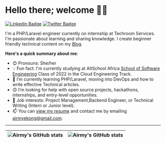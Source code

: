 # Hello there; welcome 👋🏾

  [![Linkedin Badge](https://img.shields.io/badge/-iamememekong-green?style=for-the-badge&logo=Linkedin&logoColor=white&link=https://www.linkedin.com/in/iamememelong)](https://www.linkedin.com/in/emem-ekong-254985240/) [![Twitter Badge](https://img.shields.io/badge/-@iamememekong-green?style=for-the-badge&logo=twitter&logoColor=white&link=https://twitter.com/iamememekong)](https://twitter.com/airmyekong)

I'm a PHP/Laravel engineer currently on internship at Techroom Services. I'm passionate about learning and sharing knowledge. I create beginner friendly technical content on my [Blog](https://airmyekong.hashnode.dev/).

**Here's a quick summary about me**:

- 😊 Pronouns: She/her
- 💡 Fun fact: I'm currently studying at AltSchool Africa [School of Software Engineering](https://altschoolafrica.com/schools/engineering) Class of 2022 in the Cloud Engineering Track. 
- 🌱 I’m currently learning PHP/Laravel, moving into DevOps and how to write effective Technical articles.
- 😊 I’m looking for help with open source projects, hackathons, internships, and entry-level opportunities.
- 💼 Job interests: Project Management,Backend Engineer, or Technical Writing (Intern or Junior level).
- 📫 You can [view my resume](https://drive.google.com/file/d/1d5t3-00W4eBOkFqLKjD9aNQEuKdQS4_C/view?usp=sharing) and contact me by emailing airmyekong@gmail.com.

---

| <img align="center" src="https://github-readme-stats.vercel.app/api?username=ememekong001&show_icons=true&include_all_commits=true&hide_border=true" alt="Airmy's GitHub stats" /> | <img align="center" src="https://github-readme-stats.vercel.app/api/top-langs/?username=ememekong001&langs_count=8&layout=compact&hide_border=true" alt="Airmy's GitHub stats" /> |
| ------------- | ------------- |